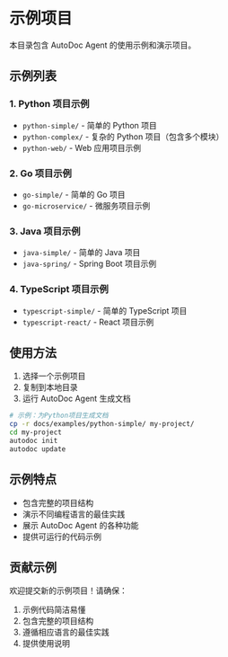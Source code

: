 # 示例项目

本目录包含 AutoDoc Agent 的使用示例和演示项目。

## 示例列表

### 1. Python 项目示例

- `python-simple/` - 简单的 Python 项目
- `python-complex/` - 复杂的 Python 项目（包含多个模块）
- `python-web/` - Web 应用项目示例

### 2. Go 项目示例

- `go-simple/` - 简单的 Go 项目
- `go-microservice/` - 微服务项目示例

### 3. Java 项目示例

- `java-simple/` - 简单的 Java 项目
- `java-spring/` - Spring Boot 项目示例

### 4. TypeScript 项目示例

- `typescript-simple/` - 简单的 TypeScript 项目
- `typescript-react/` - React 项目示例

## 使用方法

1. 选择一个示例项目
2. 复制到本地目录
3. 运行 AutoDoc Agent 生成文档

```bash
# 示例：为Python项目生成文档
cp -r docs/examples/python-simple/ my-project/
cd my-project
autodoc init
autodoc update
```

## 示例特点

- 包含完整的项目结构
- 演示不同编程语言的最佳实践
- 展示 AutoDoc Agent 的各种功能
- 提供可运行的代码示例

## 贡献示例

欢迎提交新的示例项目！请确保：

1. 示例代码简洁易懂
2. 包含完整的项目结构
3. 遵循相应语言的最佳实践
4. 提供使用说明
